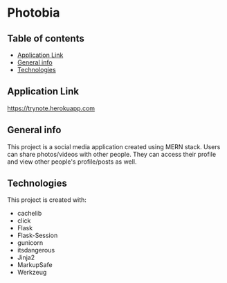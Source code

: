 # Photobia

## Table of contents
* [Application Link](#application-link)
* [General info](#general-info)
* [Technologies](#technologies)

## Application Link

<a href="https://trynote.herokuapp.com">https://trynote.herokuapp.com</a>

## General info
This project is a social media application created using MERN stack. Users can share photos/videos with other people. They can access their profile and view other people's profile/posts as well.

## Technologies
This project is created with:
* cachelib
* click
* Flask
* Flask-Session
* gunicorn
* itsdangerous
* Jinja2
* MarkupSafe
* Werkzeug
